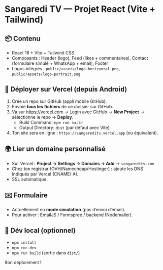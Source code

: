 # Sangaredi TV — Projet React (Vite + Tailwind)

## 📦 Contenu
- React 18 + Vite + Tailwind CSS
- Composants : Header (logo), Feed (likes + commentaires), Contact (formulaire simulé + WhatsApp + email), Footer
- Logos intégrés : `public/assets/logo-horizontal.png`, `public/assets/logo-portrait.png`

## 🚀 Déployer sur Vercel (depuis Android)
1. Crée un repo sur GitHub (appli mobile GitHub).
2. Envoie **tous les fichiers** de ce dossier sur GitHub.
3. Va sur https://vercel.com → Login avec GitHub → **New Project** → sélectionne le repo → **Deploy**.
   - Build Command: `npm run build`
   - Output Directory: `dist` (par défaut avec Vite)
4. Ton site sera en ligne : `https://sangareditv.vercel.app` (ou équivalent).

## 🌍 Lier un domaine personnalisé
- Sur Vercel : **Project → Settings → Domains → Add** → `sangareditv.com`
- Chez ton registrar (OVH/Namecheap/Hostinger) : ajoute les DNS indiqués par Vercel (CNAME/ A).
- SSL automatique.

## ✉️ Formulaire
- Actuellement en **mode simulation** (pas d’envoi d’email).
- Pour activer : EmailJS / Formspree / backend (Nodemailer).

## 🔧 Dév local (optionnel)
- `npm install`
- `npm run dev`
- `npm run build` (sortie dans `dist/`)

Bon déploiement !

